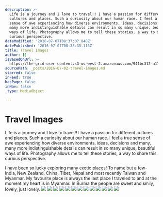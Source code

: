 ```yaml
---
description: >-
  Life is a journey and I love to travel!! I have a passion for different
  cultures and places. Such a curiosity about our human race. I feel a true
  sense of awe experiencing how diverse environments, ideas, decisions and many,
  many more indistinguishable details can result in so many unique, beautiful
  ways of life. Photography allows me to tell these stories, a way to share this
  curious perspective.
dateModified: '2016-07-07T08:37:07.848Z'
datePublished: '2016-07-07T08:38:35.113Z'
title: Travel Images
author: []
isBasedOnUrl: >-
  https://the-grid-user-content.s3-us-west-2.amazonaws.com/941bc312-a17a-4449-a66c-e569c9899564.jpg
sourcePath: _posts/2016-07-02-travel-images.md
starred: false
inFeed: true
hasPage: false
inNav: false
_type: MediaObject

---
```

# Travel Images

Life is a journey and I love to travel!! I have a passion for different cultures and places. Such a curiosity about our human race. I feel a true sense of awe experiencing how diverse environments, ideas, decisions and many, many more indistinguishable details can result in so many unique, beautiful ways of life. Photography allows me to tell these stories, a way to share this curious perspective.

I have been so lucky exploring many exotic places! To name but a few- India, New Zealand, China, Tibet, Nepal and most recently Taiwan and Myanmar. My favourite place is always the last place I traveled to and at the moment my heart is in Myanmar. In Burma the people are sweet and smily, lovely, just lovely.
![](https://the-grid-user-content.s3-us-west-2.amazonaws.com/941bc312-a17a-4449-a66c-e569c9899564.jpg)
![](https://the-grid-user-content.s3-us-west-2.amazonaws.com/2a46dbe7-9f6b-4fd6-ac49-3e7707b17a98.jpg)
![](https://the-grid-user-content.s3-us-west-2.amazonaws.com/44f46872-ac16-4aec-bca5-8b40faa3c72e.jpg)
![](https://the-grid-user-content.s3-us-west-2.amazonaws.com/2618fb9b-76ac-423a-8e8a-82adc86b4d9a.jpg)
![](https://the-grid-user-content.s3-us-west-2.amazonaws.com/ba3a6033-a3cb-44a0-9022-d02e6609c027.jpg)
![](https://the-grid-user-content.s3-us-west-2.amazonaws.com/35c6cca7-e80e-4136-ae23-226a0096c552.jpg)
![](https://the-grid-user-content.s3-us-west-2.amazonaws.com/d9e30210-5365-49c0-9eca-1c5f228909d2.jpg)
![](https://s3-us-west-2.amazonaws.com/the-grid-img/p/b136aea2e4c2ff20933d7ad670e8698baa49949b.jpg)
![](https://s3-us-west-2.amazonaws.com/the-grid-img/p/0b67f894ce29dedda1cf1adb51c0c64e56836667.jpg)
![](https://s3-us-west-2.amazonaws.com/the-grid-img/p/7c9864d9ed055cf74b7b426b649c26337f2796bc.jpg)
![](https://s3-us-west-2.amazonaws.com/the-grid-img/p/d030a96d044c7e086ddbee7e88308a0fd7287a4c.jpg)
![](https://s3-us-west-2.amazonaws.com/the-grid-img/p/2a7fdd73d97e6ef361e5bb3693a8810a93809c76.jpg)
![](https://s3-us-west-2.amazonaws.com/the-grid-img/p/be2ddb7084ba9cddf14c06bb73e98456ffe4432b.jpg)